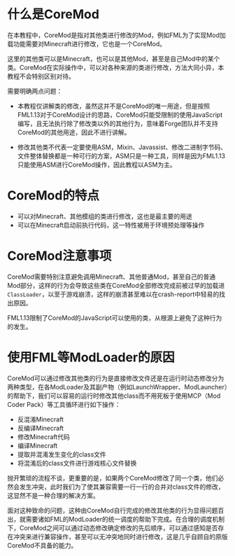# 什么是CoreMod

在本教程中，CoreMod是指对其他类进行修改的Mod，例如FML为了实现Mod加载功能需要对Minecraft进行修改，它也是一个CoreMod。

这里的其他类可以是Minecraft，也可以是其他Mod，甚至是自己Mod中的某个类。CoreMod在实际操作中，可以对各种来源的类进行修改，方法大同小异，本教程不会特别区别对待。

需要明确两点问题：

* 本教程仅讲解类的修改，虽然这并不是CoreMod的唯一用途，但是按照FML1.13对于CoreMod设计的思路，CoreMod只能受限制的使用JavaScript编写，且无法执行除了修改类以外的其他行为，意味着Forge团队并不支持CoreMod的其他用途，因此不进行讲解。

* 修改其他类不代表一定要使用ASM，Mixin、Javassist、修改二进制字节码、文件整体替换都是一种可行的方案，ASM只是一种工具，同样是因为FML1.13只能使用ASM进行CoreMod操作，因此教程以ASM为主。

# CoreMod的特点

* 可以对Minecraft、其他模组的类进行修改，这也是最主要的用途
* 可以在Minecraft启动前执行代码，这一特性被用于环境预处理等操作

# CoreMod注意事项

CoreMod需要特别注意避免调用Minecraft、其他普通Mod，甚至自己的普通Mod部分，这样的行为会导致这些类在CoreMod全部修改完成前被过早的加载进`ClassLoader`，以至于游戏崩溃，这样的崩溃甚至难以在crash-report中轻易的找出原因。

FML1.13限制了CoreMod的JavaScript可以使用的类，从根源上避免了这种行为的发生。

# 使用FML等ModLoader的原因

CoreMod可以通过修改其他类的行为是直接修改文件还是在运行时动态修改分为两种类型，在各ModLoader及其副产物（例如LaunchWrapper、ModLauncher）的帮助下，我们可以容易的运行时修改其他class而不用死板于使用MCP（Mod Coder Pack）等工具循环进行如下操作：
* 反混淆Minecraft
* 反编译Minecraft
* 修改Minecraft代码
* 编译Minecraft
* 提取并混淆发生变化的class文件
* 将混淆后的class文件进行游戏核心文件替换

抛开繁琐的流程不谈，更重要的是，如果两个CoreMod修改了同一个类，他们必然会发生冲突，此时我们为了使其兼容需要一行一行的合并对class文件的修改，这显然不是一种合理的解决方案。

面对这种致命的问题，这种由CoreMod自行完成的修改其他类的行为显得问题百出，就需要诸如FML的ModLoader的统一调度的帮助下完成。在合理的调度机制下，CoreMod之间可以通过动态修改确定修改的先后顺序，可以通过感知是否存在冲突来进行兼容操作，甚至可以无冲突地同时进行修改，这是几乎自顾自的原版CoreMod不具备的能力。
